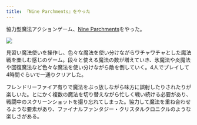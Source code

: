 ```yaml
---
title: 『Nine Parchments』をやった
---
```


協力型魔法アクションゲーム、[Nine Parchments](https://store.steampowered.com/app/471550/Nine_Parchments)をやった。

![](https://i.imgur.com/gEDFnU0h.jpg)

見習い魔法使いを操作し、色々な魔法を使い分けながらワチャワチャとした魔法戦を楽しむ感じのゲーム。段々と使える魔法の数が増えていき、氷魔法や炎魔法や回復魔法など色々な魔法を使い分けながら敵を倒していく。4人でプレイして4時間ぐらいで一通りクリアした。

フレンドリーファイア有りで魔法をぶっ放しながら味方に誤射したりされたりが楽しいた。とにかく複数の魔法を切り替えながら忙しく戦い続ける必要があり、戦闘中のスクリーンショットを撮り忘れてしまった。協力して魔法を重ね合わせるような要素があり、ファイナルファンタジー・クリスタルクロニクルのような楽しさがある。
